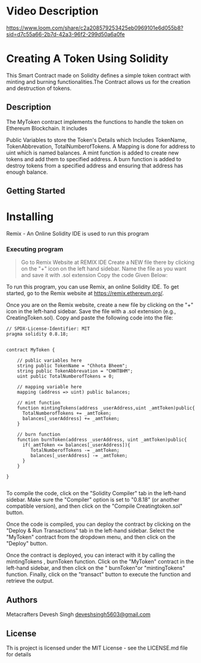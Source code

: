 

# Video Description 
https://www.loom.com/share/c2a208579253425eb0969101e6d055b8?sid=d7c55a66-2b7d-42a3-96f2-299d50a6a0fe
# Creating A Token Using Solidity
This Smart Contract made on Solidity  defines a simple token contract with minting and burning functionalities.The Contract allows us for the creation and destruction of tokens. 

## Description
The MyToken contract implements the functions to handle the token on Ethereum Blockchain. It includes

Public Variables to store the Token's Details which Includes TokenName, TokenAbbrevation, TotalNumberofTokens.
 A Mapping is done for address to uint which is named balances.
 A mint function is added to create new tokens and add them to specified address.
A burn function is added to destroy tokens from a specified address and ensuring that address has enough balance.

## Getting Started
# Installing
Remix - An Online Solidity IDE is used to run this program

### Executing program
> Go to Remix Website at REMIX IDE
> Create a NEW file there by clicking on the "+" icon on the left hand sidebar.
> Name the file as you want and save it with .sol extension
> Copy the code Given Below:

To run this program, you can use Remix, an online Solidity IDE. To get started, go to the Remix website at https://remix.ethereum.org/.

Once you are on the Remix website, create a new file by clicking on the "+" icon in the left-hand sidebar. Save the file with a .sol extension (e.g., CreatingToken.sol). Copy and paste the following code into the file:

```Solidity
// SPDX-License-Identifier: MIT
pragma solidity 0.8.18;

  
contract MyToken {

    // public variables here
    string public TokenName = "Chhota Bheem";
    string public TokenAbbrevation = "CHHTBHM";
    uint public TotalNumberofTokens = 0;

    // mapping variable here
    mapping (address => uint) public balances;

    // mint function
    function mintingTokens(address _userAddress,uint _amtToken)public{
      TotalNumberofTokens += _amtToken;
      balances[_userAddress] += _amtToken;
    }

    // burn function
    function burnToken(address _userAddress, uint _amtToken)public{
      if(_amtToken <= balances[_userAddress]){
         TotalNumberofTokens -= _amtToken;
         balances[_userAddress] -= _amtToken;
      }
    }

}


```

To compile the code, click on the "Solidity Compiler" tab in the left-hand sidebar. Make sure the "Compiler" option is set to "0.8.18" (or another compatible version), and then click on the "Compile Creatingtoken.sol" button.

Once the code is compiled, you can deploy the contract by clicking on the "Deploy & Run Transactions" tab in the left-hand sidebar. Select the "MyToken" contract from the dropdown menu, and then click on the "Deploy" button.

Once the contract is deployed, you can interact with it by calling the mintingTokens , burnToken function. Click on the "MyToken" contract in the left-hand sidebar, and then click on the " burnToken"or "mintingTokens" function. Finally, click on the "transact" button to execute the function and retrieve the output.

## Authors
Metacrafters
Devesh Singh
deveshsingh5603@gmail.com


## License

Th is project is licensed under the MIT License - see the LICENSE.md file for details
